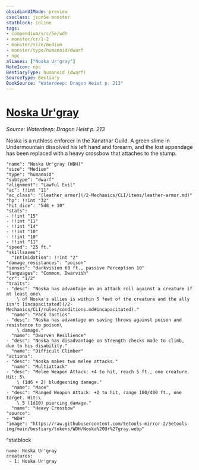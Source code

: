 ```yaml
---
obsidianUIMode: preview
cssclass: json5e-monster
statblock: inline
tags:
- compendium/src/5e/wdh
- monster/cr/1-2
- monster/size/medium
- monster/type/humanoid/dwarf
- npc
aliases: ["Noska Ur'gray"]
NoteIcon: npc
BestiaryType: humanoid (dwarf)
SourceType: Bestiary
BookSource: "Waterdeep: Dragon Heist p. 213"
---
```

# [Noska Ur'gray](2-Mechanics/CLI/bestiary/npc/noska-urgray-wdh.md)
*Source: Waterdeep: Dragon Heist p. 213*  

Noska is a ruthless enforcer in the Xanathar Guild. A green slime in Undermountain dissolved his left hand and forearm, and the lost appendage has been replaced with a heavy crossbow that attaches to the stump.

```statblock
"name": "Noska Ur'gray (WDH)"
"size": "Medium"
"type": "humanoid"
"subtype": "dwarf"
"alignment": "Lawful Evil"
"ac": !!int "11"
"ac_class": "[leather armor](/2-Mechanics/CLI/items/leather-armor.md)"
"hp": !!int "32"
"hit_dice": "5d8 + 10"
"stats":
- !!int "15"
- !!int "11"
- !!int "14"
- !!int "10"
- !!int "10"
- !!int "11"
"speed": "25 ft."
"skillsaves":
  "Intimidation": !!int "2"
"damage_resistances": "poison"
"senses": "darkvision 60 ft., passive Perception 10"
"languages": "Common, Dwarvish"
"cr": "1/2"
"traits":
- "desc": "Noska has advantage on an attack roll against a creature if at least one\
    \ of Noska's allies is within 5 feet of the creature and the ally isn't [incapacitated](/2-Mechanics/CLI/rules/conditions.md#incapacitated)."
  "name": "Pack Tactics"
- "desc": "Noska has advantage on saving throws against poison and resistance to poison\
    \ damage."
  "name": "Dwarven Resilience"
- "desc": "Noska has disadvantage on Strength checks made to climb, due to his disability."
  "name": "Difficult Climber"
"actions":
- "desc": "Noska makes two melee attacks."
  "name": "Multiattack"
- "desc": "Melee Weapon Attack: +4 to hit, reach 5 ft., one creature. Hit: 5\
    \ (1d6 + 2) bludgeoning damage."
  "name": "Mace"
- "desc": "Ranged Weapon Attack: +2 to hit, range 100/400 ft., one target. Hit:\
    \ 5 (1d10) piercing damage."
  "name": "Heavy Crossbow"
"source":
- "WDH"
"image": "https://raw.githubusercontent.com/5etools-mirror-2/5etools-img/main/bestiary/tokens/WDH/Noska%20Ur%27gray.webp"
```
^statblock

```encounter-table
name: Noska Ur'gray
creatures:
 - 1: Noska Ur'gray
```